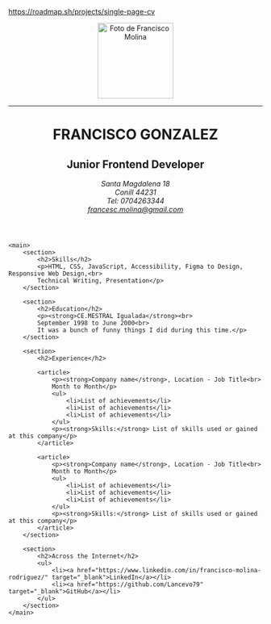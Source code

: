 https://roadmap.sh/projects/single-page-cv
<!DOCTYPE html>
<html lang="en">
<head>
    <meta charset="UTF-8">
    <meta name="description" content="Knowledge and Experience">
    <meta name="author" content="Francisco Molina">
    <meta name="viewport" content="width=device-width, initial-scale=1.0">
    <title>Curriculum Vitae</title>
    <link rel="icon" type="image/png" href="img/favicon.png">
</head>

<body>
    <header>
        <img src="img/foto_CV.png" alt="Foto de Francisco Molina" width="150">
        <hr size="3" color="black">
        <h1>FRANCISCO GONZALEZ</h1>
        <h2>Junior Frontend Developer</h2>
        <address>
            Santa Magdalena 18<br>
            Conill 44231<br>
            Tel: 0704263344<br>
            <a href="mailto:francesc.molina@gmail.com">francesc.molina@gmail.com</a>
        </address>
    </header>

    <main>
        <section>
            <h2>Skills</h2>
            <p>HTML, CSS, JavaScript, Accessibility, Figma to Design, Responsive Web Design,<br>
            Technical Writing, Presentation</p>
        </section>

        <section>
            <h2>Education</h2>
            <p><strong>CE.MESTRAL Igualada</strong><br>
            September 1998 to June 2000<br>
            It was a bunch of funny things I did during this time.</p>
        </section>

        <section>
            <h2>Experience</h2>

            <article>
                <p><strong>Company name</strong>, Location - Job Title<br>
                Month to Month</p>
                <ul>
                    <li>List of achievements</li>
                    <li>List of achievements</li>
                    <li>List of achievements</li>
                </ul>
                <p><strong>Skills:</strong> List of skills used or gained at this company</p>
            </article>

            <article>
                <p><strong>Company name</strong>, Location - Job Title<br>
                Month to Month</p>
                <ul>
                    <li>List of achievements</li>
                    <li>List of achievements</li>
                    <li>List of achievements</li>
                </ul>
                <p><strong>Skills:</strong> List of skills used or gained at this company</p>
            </article>
        </section>

        <section>
            <h2>Across the Internet</h2>
            <ul>
                <li><a href="https://www.linkedin.com/in/francisco-molina-rodriguez/" target="_blank">LinkedIn</a></li>
                <li><a href="https://github.com/Lancevo79" target="_blank">GitHub</a></li>
            </ul>
        </section>
    </main>
</body>
</html>
